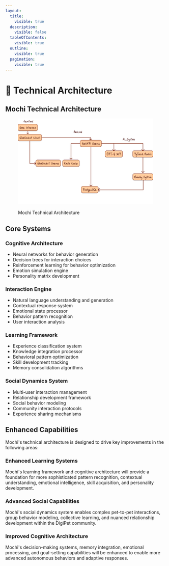 ```yaml
---
layout:
  title:
    visible: true
  description:
    visible: false
  tableOfContents:
    visible: true
  outline:
    visible: true
  pagination:
    visible: true
---
```


# 🐄 Technical Architecture

## Mochi Technical Architecture



<figure><img src="../.gitbook/assets/Group 1.jpg" alt=""><figcaption><p>Mochi Technical Architecture</p></figcaption></figure>

## Core Systems

### Cognitive Architecture

* Neural networks for behavior generation
* Decision trees for interaction choices
* Reinforcement learning for behavior optimization
* Emotion simulation engine
* Personality matrix development

### Interaction Engine

* Natural language understanding and generation
* Contextual response system
* Emotional state processor
* Behavior pattern recognition
* User interaction analysis

### Learning Framework

* Experience classification system
* Knowledge integration processor
* Behavioral pattern optimization
* Skill development tracking
* Memory consolidation algorithms

### Social Dynamics System

* Multi-user interaction management
* Relationship development framework
* Social behavior modeling
* Community interaction protocols
* Experience sharing mechanisms

## Enhanced Capabilities

Mochi's technical architecture is designed to drive key improvements in the following areas:

### Enhanced Learning Systems

Mochi's learning framework and cognitive architecture will provide a foundation for more sophisticated pattern recognition, contextual understanding, emotional intelligence, skill acquisition, and personality development.

### Advanced Social Capabilities

Mochi's social dynamics system enables complex pet-to-pet interactions, group behavior modeling, collective learning, and nuanced relationship development within the DigiPet community.

### Improved Cognitive Architecture

Mochi's decision-making systems, memory integration, emotional processing, and goal-setting capabilities will be enhanced to enable more advanced autonomous behaviors and adaptive responses.
